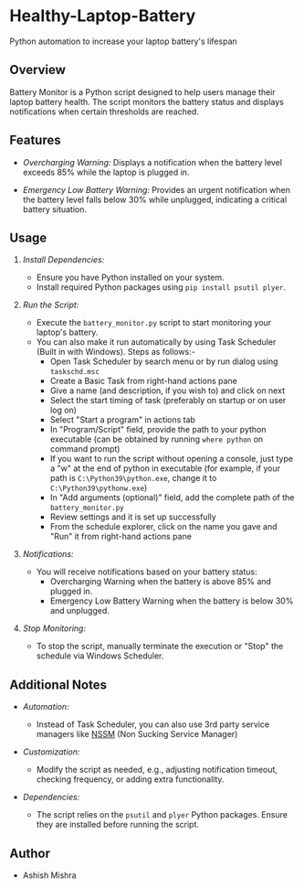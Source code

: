 # Healthy-Laptop-Battery
Python automation to increase your laptop battery's lifespan

## Overview

Battery Monitor is a Python script designed to help users manage their laptop battery health. The script monitors the battery status and displays notifications when certain thresholds are reached.

## Features

- *Overcharging Warning:* Displays a notification when the battery level exceeds 85% while the laptop is plugged in.

- *Emergency Low Battery Warning:* Provides an urgent notification when the battery level falls below 30% while unplugged, indicating a critical battery situation.

## Usage

1. *Install Dependencies:*
   - Ensure you have Python installed on your system.
   - Install required Python packages using `pip install psutil plyer`.

2. *Run the Script:*
   - Execute the `battery_monitor.py` script to start monitoring your laptop's battery.
   - You can also make it run automatically by using Task Scheduler (Built in with Windows). Steps as follows:-
     - Open Task Scheduler by search menu or by run dialog using `taskschd.msc`
     - Create a Basic Task from right-hand actions pane
     - Give a name (and description, if you wish to) and click on next
     - Select the start timing of task (preferably on startup or on user log on)
     - Select "Start a program" in actions tab
     - In "Program/Script" field, provide the path to your python executable (can be obtained by running `where python` on command prompt)
     - If you want to run the script without opening a console, just type a "w" at the end of python in executable (for example, if your path is `C:\Python39\python.exe`, change it to `C:\Python39\pythonw.exe`)
     - In "Add arguments (optional)" field, add the complete path of the `battery_monitor.py`
     - Review settings and it is set up successfully
     - From the schedule explorer, click on the name you gave and "Run" it from right-hand actions pane


3. *Notifications:*
   - You will receive notifications based on your battery status:
     - Overcharging Warning when the battery is above 85% and plugged in.
     - Emergency Low Battery Warning when the battery is below 30% and unplugged.

4. *Stop Monitoring:*
   - To stop the script, manually terminate the execution or "Stop" the schedule via Windows Scheduler.

## Additional Notes

- *Automation:*
  - Instead of Task Scheduler, you can also use 3rd party service managers like [NSSM](https://nssm.cc/) (Non Sucking Service Manager)

- *Customization:*
  - Modify the script as needed, e.g., adjusting notification timeout, checking frequency, or adding extra functionality.

- *Dependencies:*
  - The script relies on the `psutil` and `plyer` Python packages. Ensure they are installed before running the script.

## Author

- Ashish Mishra
